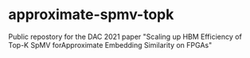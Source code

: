 # approximate-spmv-topk
Public repostory for the DAC 2021 paper "Scaling up HBM Efficiency of Top-K SpMV forApproximate Embedding Similarity on FPGAs"
